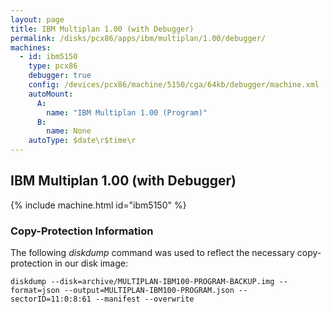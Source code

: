 ```yaml
---
layout: page
title: IBM Multiplan 1.00 (with Debugger)
permalink: /disks/pcx86/apps/ibm/multiplan/1.00/debugger/
machines:
  - id: ibm5150
    type: pcx86
    debugger: true
    config: /devices/pcx86/machine/5150/cga/64kb/debugger/machine.xml
    autoMount:
      A:
        name: "IBM Multiplan 1.00 (Program)"
      B:
        name: None
    autoType: $date\r$time\r
---
```


IBM Multiplan 1.00 (with Debugger)
----------------------------------

{% include machine.html id="ibm5150" %}

### Copy-Protection Information

The following *diskdump* command was used to reflect the necessary copy-protection in our disk image:

    diskdump --disk=archive/MULTIPLAN-IBM100-PROGRAM-BACKUP.img --format=json --output=MULTIPLAN-IBM100-PROGRAM.json --sectorID=11:0:8:61 --manifest --overwrite
